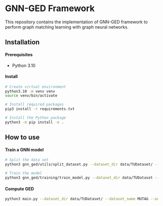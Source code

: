 #  GNN-GED Framework

This repository contains the implementation of GNN-GED framework to perform graph matching learning with graph neural networks.

## Installation

#### Prerequisites
 - Python 3.10

#### Install
```bash
# Create virtual environment
python3.10 -m venv venv
source venv/bin/activate

# Install required packages
pip3 install -r requirements.txt

# Install the Python package
python3 -m pip install -e .
```

## How to use

#### Train a GNN model
```bash
# Split the data set
python3 gnn_ged/utils/split_dataset.py --dataset_dir data/TUDataset/ --dataset_name MUTAG --output_dir res/MUTAG/

# Train the model
python3 gnn_ged/training/train_model.py --dataset_dir data/TUDataset --dataset_name MUTAG --arch gin --indices_dir res/MUTAG --output_dir res/MUTAG/GIN/raw/
```

#### Compute GED
```bash
python3 main.py --dataset_dir data/TUDataset/ --dataset_name MUTAG --output_dir res/MUTAG/GIN/raw/
```